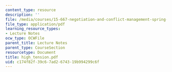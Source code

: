 ```yaml
---
content_type: resource
description: ''
file: /media/courses/15-667-negotiation-and-conflict-management-spring-2001/c174f82f39c67ad2674319b994299c6f_high_tension.pdf
file_type: application/pdf
learning_resource_types:
- Lecture Notes
ocw_type: OCWFile
parent_title: Lecture Notes
parent_type: CourseSection
resourcetype: Document
title: high_tension.pdf
uid: c174f82f-39c6-7ad2-6743-19b994299c6f
---
```

